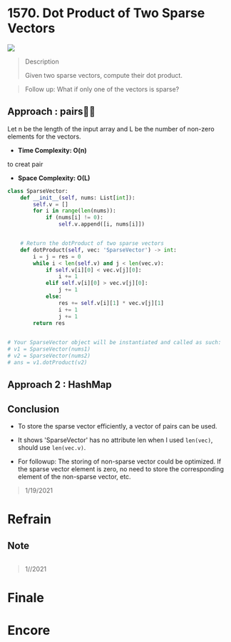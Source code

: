 # 1570. Dot Product of Two Sparse Vectors

![](https://img.shields.io/badge/Difficulty-Medium-%23f0ad4e)

> Description
> 
> Given two sparse vectors, compute their dot product.

> Follow up: What if only one of the vectors is sparse?

## Approach : pairs:baby_bottle:🍼

Let n be the length of the input array and L be the number of non-zero elements for the vectors.

- **Time Complexity: O(n)**

to creat pair

- **Space Complexity: O(L)**

```python
class SparseVector:
    def __init__(self, nums: List[int]):        
        self.v = []
        for i in range(len(nums)):
            if (nums[i] != 0):
                self.v.append([i, nums[i]])


    # Return the dotProduct of two sparse vectors
    def dotProduct(self, vec: 'SparseVector') -> int:
        i = j = res = 0
        while i < len(self.v) and j < len(vec.v):
            if self.v[i][0] < vec.v[j][0]:
                i += 1
            elif self.v[i][0] > vec.v[j][0]:
                j += 1
            else:
                res += self.v[i][1] * vec.v[j][1]
                i += 1
                j += 1
        return res
        

# Your SparseVector object will be instantiated and called as such:
# v1 = SparseVector(nums1)
# v2 = SparseVector(nums2)
# ans = v1.dotProduct(v2)
```

## Approach 2 : HashMap


## Conclusion

- To store the sparse vector efficiently, a vector of pairs can be used. 

- It shows 'SparseVector' has no attribute len when I used `len(vec)`, should use `len(vec.v)`.

- For followup: The storing of non-sparse vector could be optimized. If the sparse vector element is zero, no need to store the corresponding element of the non-sparse vector, etc.

> 1/19/2021

# Refrain

## Note

```python

```

> 1//2021

# Finale

# Encore
